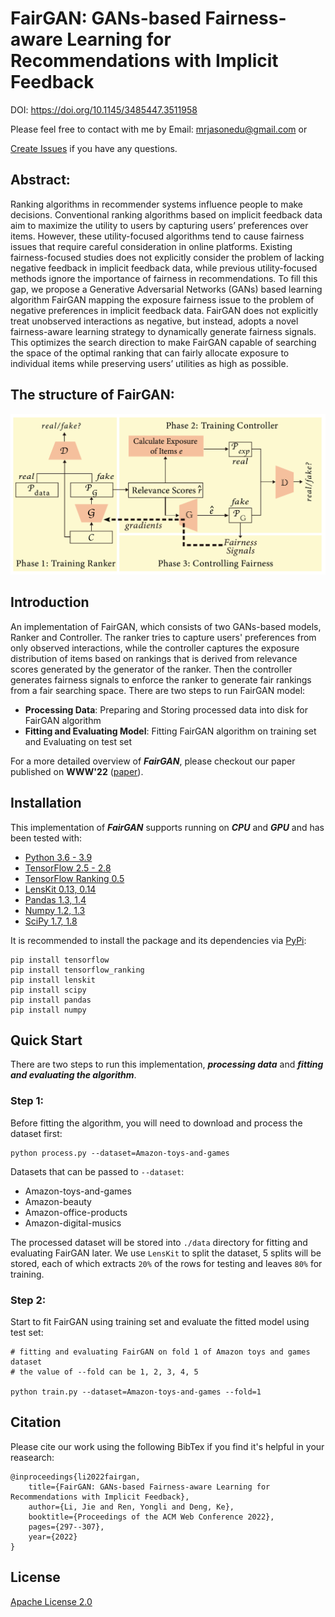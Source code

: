 # FairGAN: GANs-based Fairness-aware Learning for Recommendations with Implicit Feedback

DOI: https://doi.org/10.1145/3485447.3511958

Please feel free to contact with me by Email: mrjasonedu@gmail.com or 

[Create Issues](https://github.com/jasonshere/FairGAN/issues) if you have any questions.

## Abstract:
Ranking algorithms in recommender systems influence people to make decisions. Conventional ranking algorithms based on implicit feedback data aim to maximize the utility to users by capturing users’ preferences over items. However, these utility-focused algorithms tend to cause fairness issues that require careful consideration in online platforms. Existing fairness-focused studies does not explicitly consider the problem of lacking negative feedback in implicit feedback data, while previous utility-focused methods ignore the importance of fairness in recommendations. To fill this gap, we propose a Generative Adversarial Networks (GANs) based learning algorithm FairGAN mapping the exposure fairness issue to the problem of negative preferences in implicit feedback data. FairGAN does not explicitly treat unobserved interactions as negative, but instead, adopts a novel fairness-aware learning strategy to dynamically generate fairness signals. This optimizes the search direction to make FairGAN capable of searching the space of the optimal ranking that can fairly allocate exposure to individual items while preserving users’ utilities as high as possible.

## The structure of FairGAN:
![The structure of FairGAN](/assets/images/FairGAN.png "The structure of FairGAN")


## Introduction

An implementation of FairGAN, which consists of two GANs-based models, Ranker and Controller. The ranker tries to capture users' preferences from only observed interactions, while the controller captures the exposure distribution of items based on rankings that is derived from relevance scores generated by the generator of the ranker. Then the controller generates fairness signals to enforce the ranker to generate fair rankings from a fair searching space. There are two steps to run FairGAN model:

- **Processing Data**: Preparing and Storing processed data into disk for FairGAN algorithm
- **Fitting and Evaluating Model**: Fitting FairGAN algorithm on training set and Evaluating on test set

For a more detailed overview of ***FairGAN***, please checkout our paper published on **WWW'22** ([paper](https://dl.acm.org/doi/10.1145/3485447.3511958)).

## Installation

This implementation of ***FairGAN*** supports running on ***CPU*** and ***GPU*** and has been tested with:
- [Python 3.6 - 3.9](https://www.python.org/)
- [TensorFlow 2.5 - 2.8](https://www.tensorflow.org/)
- [TensorFlow Ranking 0.5](https://github.com/tensorflow/ranking#:~:text=README.md-,TensorFlow%20Ranking,%2C%20pairwise%2C%20and%20listwise%20losses.)
- [LensKit 0.13, 0.14](https://lenskit.org/)
- [Pandas 1.3, 1.4](https://pandas.pydata.org/)
- [Numpy 1.2, 1.3](https://numpy.org/)
- [SciPy 1.7, 1.8](https://scipy.org/)

It is recommended to install the package and its dependencies via [PyPi](https://pypi.org/):

    pip install tensorflow
    pip install tensorflow_ranking
    pip install lenskit
    pip install scipy
    pip install pandas
    pip install numpy 

## Quick Start
There are two steps to run this implementation, ***processing data*** and ***fitting and evaluating the algorithm***.

### **Step 1**:
Before fitting the algorithm, you will need to download and process the dataset first:

    python process.py --dataset=Amazon-toys-and-games

Datasets that can be passed to `--dataset`: 

- Amazon-toys-and-games 
- Amazon-beauty
- Amazon-office-products
- Amazon-digital-musics

The processed dataset will be stored into `./data` directory for fitting and evaluating FairGAN later. We use `LensKit` to split the dataset, 5 splits will be stored, each of which extracts `20%` of the rows for testing and leaves `80%` for training.

### **Step 2**:
Start to fit FairGAN using training set and evaluate the fitted model using test set:

    # fitting and evaluating FairGAN on fold 1 of Amazon toys and games dataset
    # the value of --fold can be 1, 2, 3, 4, 5

    python train.py --dataset=Amazon-toys-and-games --fold=1

## Citation

Please cite our work using the following BibTex if you find it's helpful in your reasearch:

    @inproceedings{li2022fairgan,
        title={FairGAN: GANs-based Fairness-aware Learning for Recommendations with Implicit Feedback},
        author={Li, Jie and Ren, Yongli and Deng, Ke},
        booktitle={Proceedings of the ACM Web Conference 2022},
        pages={297--307},
        year={2022}
    }

## License
[Apache License 2.0](https://github.com/jasonshere/FairGAN/blob/main/LICENSE)